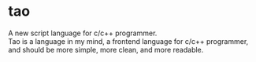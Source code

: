 # tao
A new script language for c/c++ programmer. </br>
Tao is a language in my mind, a frontend language for c/c++ programmer, </br>
and should be more simple, more clean, and more readable.

